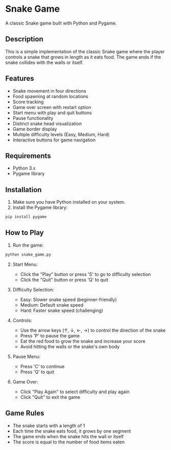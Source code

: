 # Snake Game

A classic Snake game built with Python and Pygame.

## Description

This is a simple implementation of the classic Snake game where the player controls a snake that grows in length as it eats food. The game ends if the snake collides with the walls or itself.

## Features

- Snake movement in four directions
- Food spawning at random locations
- Score tracking
- Game over screen with restart option
- Start menu with play and quit buttons
- Pause functionality
- Distinct snake head visualization
- Game border display
- Multiple difficulty levels (Easy, Medium, Hard)
- Interactive buttons for game navigation

## Requirements

- Python 3.x
- Pygame library

## Installation

1. Make sure you have Python installed on your system.
2. Install the Pygame library:

```bash
pip install pygame
```

## How to Play

1. Run the game:

```bash
python snake_game.py
```

2. Start Menu:
   - Click the "Play" button or press 'S' to go to difficulty selection
   - Click the "Quit" button or press 'Q' to quit

3. Difficulty Selection:
   - Easy: Slower snake speed (beginner-friendly)
   - Medium: Default snake speed
   - Hard: Faster snake speed (challenging)

4. Controls:
   - Use the arrow keys (↑, ↓, ←, →) to control the direction of the snake
   - Press 'P' to pause the game
   - Eat the red food to grow the snake and increase your score
   - Avoid hitting the walls or the snake's own body

5. Pause Menu:
   - Press 'C' to continue
   - Press 'Q' to quit

6. Game Over:
   - Click "Play Again" to select difficulty and play again
   - Click "Quit" to exit the game

## Game Rules

- The snake starts with a length of 1
- Each time the snake eats food, it grows by one segment
- The game ends when the snake hits the wall or itself
- The score is equal to the number of food items eaten 
